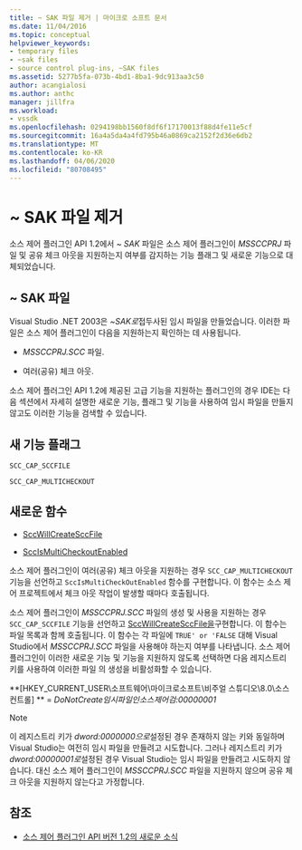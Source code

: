 ```yaml
---
title: ~ SAK 파일 제거 | 마이크로 소프트 문서
ms.date: 11/04/2016
ms.topic: conceptual
helpviewer_keywords:
- temporary files
- ~sak files
- source control plug-ins, ~SAK files
ms.assetid: 5277b5fa-073b-4bd1-8ba1-9dc913aa3c50
author: acangialosi
ms.author: anthc
manager: jillfra
ms.workload:
- vssdk
ms.openlocfilehash: 0294198bb1560f8df6f17170013f88d4fe11e5cf
ms.sourcegitcommit: 16a4a5da4a4fd795b46a0869ca2152f2d36e6db2
ms.translationtype: MT
ms.contentlocale: ko-KR
ms.lasthandoff: 04/06/2020
ms.locfileid: "80708495"
---
```

# <a name="elimination-of-sak-files"></a>~ SAK 파일 제거
소스 제어 플러그인 API 1.2에서 *~ SAK* 파일은 소스 제어 플러그인이 *MSSCCPRJ* 파일 및 공유 체크 아웃을 지원하는지 여부를 감지하는 기능 플래그 및 새로운 기능으로 대체되었습니다.

## <a name="sak-files"></a>~ SAK 파일
Visual Studio .NET 2003은 *~SAK로*접두사된 임시 파일을 만들었습니다. 이러한 파일은 소스 제어 플러그인이 다음을 지원하는지 확인하는 데 사용됩니다.

- *MSSCCPRJ.SCC* 파일.

- 여러(공유) 체크 아웃.

소스 제어 플러그인 API 1.2에 제공된 고급 기능을 지원하는 플러그인의 경우 IDE는 다음 섹션에서 자세히 설명한 새로운 기능, 플래그 및 기능을 사용하여 임시 파일을 만들지 않고도 이러한 기능을 검색할 수 있습니다.

## <a name="new-capability-flags"></a>새 기능 플래그
 `SCC_CAP_SCCFILE`

 `SCC_CAP_MULTICHECKOUT`

## <a name="new-functions"></a>새로운 함수
- [SccWillCreateSccFile](../../extensibility/sccwillcreatesccfile-function.md)

- [SccIsMultiCheckoutEnabled](../../extensibility/sccismulticheckoutenabled-function.md)

 소스 제어 플러그인이 여러(공유) 체크 아웃을 지원하는 경우 `SCC_CAP_MULTICHECKOUT` 기능을 선언하고 `SccIsMultiCheckOutEnabled` 함수를 구현합니다. 이 함수는 소스 제어 프로젝트에서 체크 아웃 작업이 발생할 때마다 호출됩니다.

 소스 제어 플러그인이 *MSSCCPRJ.SCC* 파일의 생성 및 사용을 지원하는 경우 `SCC_CAP_SCCFILE` 기능을 선언하고 [SccWillCreateSccFile을](../../extensibility/sccwillcreatesccfile-function.md)구현합니다. 이 함수는 파일 목록과 함께 호출됩니다. 이 함수는 각 파일에 `TRUE' or 'FALSE` 대해 Visual Studio에서 *MSSCCPRJ.SCC* 파일을 사용해야 하는지 여부를 나타냅니다. 소스 제어 플러그인이 이러한 새로운 기능 및 기능을 지원하지 않도록 선택하면 다음 레지스트리 키를 사용하여 이러한 파일 의 생성을 비활성화할 수 있습니다.

 **[HKEY_CURRENT_USER\소프트웨어\마이크로소프트\비주얼 스튜디오\8.0\소스 컨트롤] ** = *DoNotCreate임시파일인소스제어검:00000001*

> [!NOTE]
> 이 레지스트리 키가 *dword:0000000으로*설정된 경우 존재하지 않는 키와 동일하며 Visual Studio는 여전히 임시 파일을 만들려고 시도합니다. 그러나 레지스트리 키가 *dword:00000001로*설정된 경우 Visual Studio는 임시 파일을 만들려고 시도하지 않습니다. 대신 소스 제어 플러그인이 *MSSCCPRJ.SCC* 파일을 지원하지 않으며 공유 체크 아웃을 지원하지 않는다고 가정합니다.

## <a name="see-also"></a>참조
- [소스 제어 플러그인 API 버전 1.2의 새로운 소식](../../extensibility/internals/what-s-new-in-the-source-control-plug-in-api-version-1-2.md)
